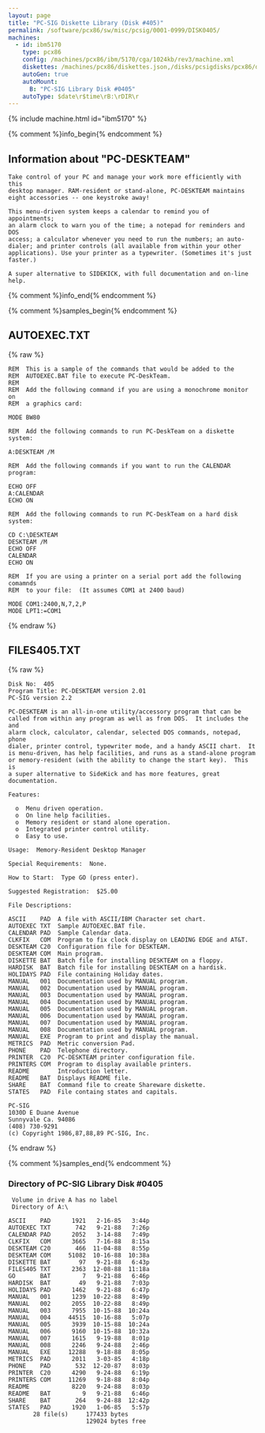 ```yaml
---
layout: page
title: "PC-SIG Diskette Library (Disk #405)"
permalink: /software/pcx86/sw/misc/pcsig/0001-0999/DISK0405/
machines:
  - id: ibm5170
    type: pcx86
    config: /machines/pcx86/ibm/5170/cga/1024kb/rev3/machine.xml
    diskettes: /machines/pcx86/diskettes.json,/disks/pcsigdisks/pcx86/diskettes.json
    autoGen: true
    autoMount:
      B: "PC-SIG Library Disk #0405"
    autoType: $date\r$time\rB:\rDIR\r
---
```


{% include machine.html id="ibm5170" %}

{% comment %}info_begin{% endcomment %}

## Information about "PC-DESKTEAM"

    Take control of your PC and manage your work more efficiently with this
    desktop manager. RAM-resident or stand-alone, PC-DESKTEAM maintains
    eight accessories -- one keystroke away!
    
    This menu-driven system keeps a calendar to remind you of appointments;
    an alarm clock to warn you of the time; a notepad for reminders and DOS
    access; a calculator whenever you need to run the numbers; an auto-
    dialer; and printer controls (all available from within your other
    applications). Use your printer as a typewriter. (Sometimes it's just
    faster.)
    
    A super alternative to SIDEKICK, with full documentation and on-line
    help.
{% comment %}info_end{% endcomment %}

{% comment %}samples_begin{% endcomment %}

## AUTOEXEC.TXT

{% raw %}
```
REM  This is a sample of the commands that would be added to the
REM  AUTOEXEC.BAT file to execute PC-DeskTeam.
REM
REM  Add the following command if you are using a monochrome monitor on
REM  a graphics card:

MODE BW80

REM  Add the following commands to run PC-DeskTeam on a diskette system:

A:DESKTEAM /M

REM  Add the following commands if you want to run the CALENDAR program:

ECHO OFF
A:CALENDAR
ECHO ON

REM  Add the following commands to run PC-DeskTeam on a hard disk system:

CD C:\DESKTEAM
DESKTEAM /M
ECHO OFF
CALENDAR
ECHO ON

REM  If you are using a printer on a serial port add the following comamnds
REM  to your file:  (It assumes COM1 at 2400 baud)

MODE COM1:2400,N,7,2,P
MODE LPT1:=COM1
```
{% endraw %}

## FILES405.TXT

{% raw %}
```
Disk No:  405
Program Title: PC-DESKTEAM version 2.01
PC-SIG version 2.2

PC-DESKTEAM is an all-in-one utility/accessory program that can be
called from within any program as well as from DOS.  It includes the and
alarm clock, calculator, calendar, selected DOS commands, notepad, phone
dialer, printer control, typewriter mode, and a handy ASCII chart.  It
is menu-driven, has help facilities, and runs as a stand-alone program
or memory-resident (with the ability to change the start key).  This is
a super alternative to SideKick and has more features, great
documentation.

Features:

  o  Menu driven operation.
  o  On line help facilities.
  o  Memory resident or stand alone operation.
  o  Integrated printer control utility.
  o  Easy to use.

Usage:  Memory-Resident Desktop Manager

Special Requirements:  None.

How to Start:  Type GO (press enter).

Suggested Registration:  $25.00

File Descriptions:

ASCII    PAD  A file with ASCII/IBM Character set chart.
AUTOEXEC TXT  Sample AUTOEXEC.BAT file.
CALENDAR PAD  Sample Calendar data.
CLKFIX   COM  Program to fix clock display on LEADING EDGE and AT&T.
DESKTEAM C20  Configuration file for DESKTEAM.
DESKTEAM COM  Main program.
DISKETTE BAT  Batch file for installing DESKTEAM on a floppy.
HARDISK  BAT  Batch file for installing DESKTEAM on a hardisk.
HOLIDAYS PAD  File containing Holiday dates.
MANUAL   001  Documentation used by MANUAL program.
MANUAL   002  Documentation used by MANUAL program.
MANUAL   003  Documentation used by MANUAL program.
MANUAL   004  Documentation used by MANUAL program.
MANUAL   005  Documentation used by MANUAL program.
MANUAL   006  Documentation used by MANUAL program.
MANUAL   007  Documentation used by MANUAL program.
MANUAL   008  Documentation used by MANUAL program.
MANUAL   EXE  Program to print and display the manual.
METRICS  PAD  Metric conversion Pad.
PHONE    PAD  Telephone directory.
PRINTER  C20  PC-DESKTEAM printer configuration file.
PRINTERS COM  Program to display available printers.
README        Introduction letter.
README   BAT  Displays README file.
SHARE    BAT  Command file to create Shareware diskette.
STATES   PAD  File containg states and capitals.

PC-SIG
1030D E Duane Avenue
Sunnyvale Ca. 94086
(408) 730-9291
(c) Copyright 1986,87,88,89 PC-SIG, Inc.

```
{% endraw %}

{% comment %}samples_end{% endcomment %}

### Directory of PC-SIG Library Disk #0405

     Volume in drive A has no label
     Directory of A:\

    ASCII    PAD      1921   2-16-85   3:44p
    AUTOEXEC TXT       742   9-21-88   7:26p
    CALENDAR PAD      2052   3-14-88   7:49p
    CLKFIX   COM      3665   7-16-88   8:15a
    DESKTEAM C20       466  11-04-88   8:55p
    DESKTEAM COM     51082  10-16-88  10:38a
    DISKETTE BAT        97   9-21-88   6:43p
    FILES405 TXT      2363  12-08-88  11:18a
    GO       BAT         7   9-21-88   6:46p
    HARDISK  BAT        49   9-21-88   7:03p
    HOLIDAYS PAD      1462   9-21-88   6:47p
    MANUAL   001      1239  10-22-88   8:49p
    MANUAL   002      2055  10-22-88   8:49p
    MANUAL   003      7955  10-15-88  10:24a
    MANUAL   004     44515  10-16-88   5:07p
    MANUAL   005      3939  10-15-88  10:24a
    MANUAL   006      9160  10-15-88  10:32a
    MANUAL   007      1615   9-19-88   8:01p
    MANUAL   008      2246   9-24-88   2:46p
    MANUAL   EXE     12288   9-18-88   8:05p
    METRICS  PAD      2011   3-03-85   4:18p
    PHONE    PAD       532  12-20-87   8:03p
    PRINTER  C20      4290   9-24-88   6:19p
    PRINTERS COM     11269   9-18-88   8:04p
    README            8220   9-24-88   8:03p
    README   BAT         9   9-21-88   6:46p
    SHARE    BAT       264   9-24-88  12:42p
    STATES   PAD      1920   1-06-85   5:57p
           28 file(s)     177433 bytes
                          129024 bytes free
